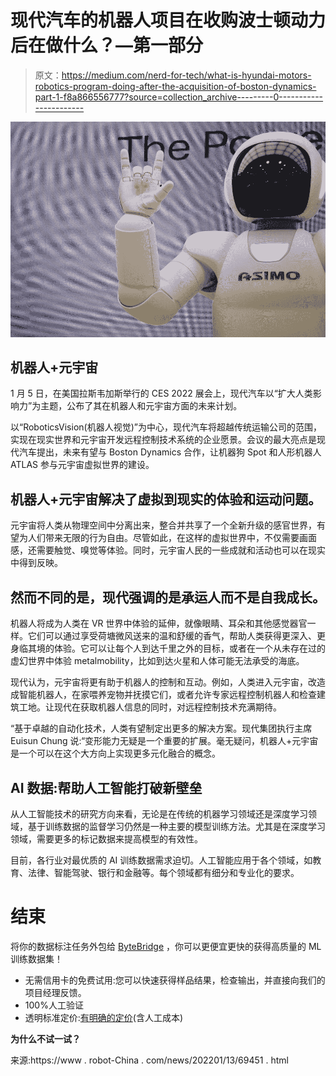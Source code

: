 # 现代汽车的机器人项目在收购波士顿动力后在做什么？—第一部分

> 原文：<https://medium.com/nerd-for-tech/what-is-hyundai-motors-robotics-program-doing-after-the-acquisition-of-boston-dynamics-part-1-f8a866556777?source=collection_archive---------0----------------------->

![](img/2baadfc25242fe8d030dfc97ba775233.png)

## **机器人+元宇宙**

1 月 5 日，在美国拉斯韦加斯举行的 CES 2022 展会上，现代汽车以“扩大人类影响力”为主题，公布了其在机器人和元宇宙方面的未来计划。

以“RoboticsVision(机器人视觉)”为中心，现代汽车将超越传统运输公司的范围，实现在现实世界和元宇宙开发远程控制技术系统的企业愿景。会议的最大亮点是现代汽车提出，未来有望与 Boston Dynamics 合作，让机器狗 Spot 和人形机器人 ATLAS 参与元宇宙虚拟世界的建设。

## 机器人+元宇宙解决了虚拟到现实的体验和运动问题。

元宇宙将人类从物理空间中分离出来，整合并共享了一个全新升级的感官世界，有望为人们带来无限的行为自由。尽管如此，在这样的虚拟世界中，不仅需要画面感，还需要触觉、嗅觉等体验。同时，元宇宙人民的一些成就和活动也可以在现实中得到反映。

## 然而不同的是，现代强调的是承运人而不是自我成长。

机器人将成为人类在 VR 世界中体验的延伸，就像眼睛、耳朵和其他感觉器官一样。它们可以通过享受荷塘微风送来的温和舒缓的香气，帮助人类获得更深入、更身临其境的体验。它可以让每个人到达千里之外的目标，或者在一个从未存在过的虚幻世界中体验 metalmobility，比如到达火星和人体可能无法承受的海底。

现代认为，元宇宙将更有助于机器人的控制和互动。例如，人类进入元宇宙，改造成智能机器人，在家喂养宠物并抚摸它们，或者允许专家远程控制机器人和检查建筑工地。让现代在获取机器人信息的同时，对远程控制技术充满期待。

“基于卓越的自动化技术，人类有望制定出更多的解决方案。现代集团执行主席 Euisun Chung 说:“变形能力无疑是一个重要的扩展。毫无疑问，机器人+元宇宙是一个可以在这个大方向上实现更多元化融合的概念。

## **AI 数据:帮助人工智能打破新壁垒**

从人工智能技术的研究方向来看，无论是在传统的机器学习领域还是深度学习领域，基于训练数据的监督学习仍然是一种主要的模型训练方法。尤其是在深度学习领域，需要更多的标记数据来提高模型的有效性。

目前，各行业对最优质的 AI 训练数据需求迫切。人工智能应用于各个领域，如教育、法律、智能驾驶、银行和金融等。每个领域都有细分和专业化的要求。

# 结束

将你的数据标注任务外包给 [ByteBridge](https://tinyurl.com/482fc544) ，你可以更便宜更快的获得高质量的 ML 训练数据集！

*   无需信用卡的免费试用:您可以快速获得样品结果，检查输出，并直接向我们的项目经理反馈。
*   100%人工验证
*   透明标准定价:[有明确的定价](https://www.bytebridge.io/#/?module=price)(含人工成本)

**为什么不试一试？**

来源:https://www . robot-China . com/news/202201/13/69451 . html